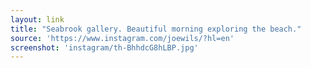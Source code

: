 ```yaml
---
layout: link
title: "Seabrook gallery. Beautiful morning exploring the beach."
source: 'https://www.instagram.com/joewils/?hl=en'
screenshot: 'instagram/th-BhhdcG8hLBP.jpg'
---
```


